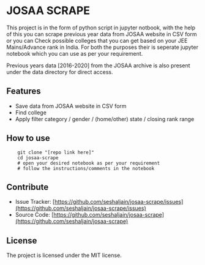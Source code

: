# JOSAA SCRAPE

This project is in the form of python script in jupyter notbook, with the help of this you can scrape previous year data from JOSAA website in CSV form or you can Check possible colleges that you can get based on your JEE Mains/Advance rank in India. For both the purposes their is seperate jupyter notebook which you can use as per your requirement.

Previous years data [2016-2020] from the JOSAA archive is also present under the data directory for direct access.

Features
--------

- Save data from JOSAA website in CSV form
- Find college
- Apply filter category / gender / (home/other) state / closing rank range
 
How to use
------------

```
    git clone "[repo link here]"
    cd josaa-scrape
    # open your desired notebook as per your requirement
    # follow the instructions/comments in the notebook
```

Contribute
----------

- Issue Tracker: [https://github.com/seshaljain/josaa-scrape/issues](https://github.com/seshaljain/josaa-scrape/issues)
- Source Code: [https://github.com/seshaljain/josaa-scrape](https://github.com/seshaljain/josaa-scrape)

License
-------

The project is licensed under the MIT license.
